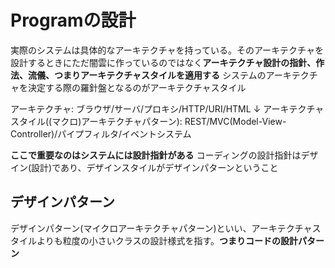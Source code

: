 # Programの設計

実際のシステムは具体的なアーキテクチャを持っている。そのアーキテクチャを設計するときにただ闇雲に作っているのではなく**アーキテクチャ設計の指針、作法、流儀、つまりアーキテクチャスタイルを適用する**
システムのアーキテクチャを決定する際の羅針盤となるのがアーキテクチャスタイル

アーキテクチャ: ブラウザ/サーバ/プロキシ/HTTP/URI/HTML
↓
アーキテクチャスタイル((マクロ)アーキテクチャパターン): REST/MVC(Model-View-Controller)/パイプフィルタ/イベントシステム

**ここで重要なのはシステムには設計指針がある**
コーディングの設計指針はデザイン(設計)であり、デザインスタイルがデザインパターンということ

## デザインパターン

デザインパターン(マイクロアーキテクチャパターン)といい、アーキテクチャスタイルよりも粒度の小さいクラスの設計様式を指す。**つまりコードの設計パターン**
